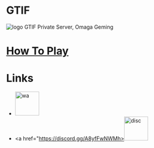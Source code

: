 # GTIF
<img src="https://media.discordapp.net/attachments/969952056989331486/1007899419271766047/unknown.png" alt="logo">
GTIF Private Server, Omaga Geming

# [How To Play](./htp.md)

# Links
- <a href="https://chat.whatsapp.com/EKR0eLZe9ua3glfK4HIZrm"><img src="https://upload.wikimedia.org/wikipedia/commons/6/6b/WhatsApp.svg" alt="wa" width="64px" height="64px"></a>
- <a href="https://discord.gg/A8yfFwNWMh><img src="https://www.freepnglogos.com/uploads/discord-logo-png/discord-logo-logodownload-download-logotipos-1.png" alt="disc" width="64px" height="64px"></a>
